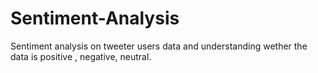 # Sentiment-Analysis
Sentiment analysis on tweeter users data and understanding wether the data is positive , negative, neutral.
